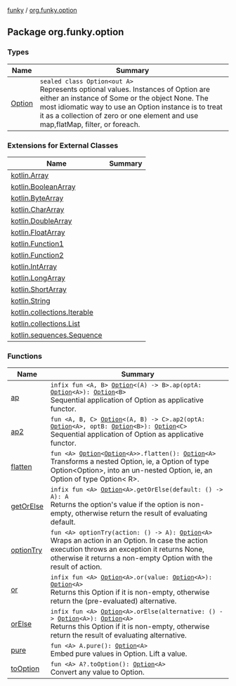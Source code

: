 [funky](../index.md) / [org.funky.option](.)

## Package org.funky.option

### Types

| Name | Summary |
|---|---|
| [Option](-option/index.md) | `sealed class Option<out A>`<br>Represents optional values. Instances of Option are either an instance of Some or the object None. The most idiomatic way to use an Option instance is to treat it as a collection of zero or one element and use map,flatMap, filter, or foreach. |

### Extensions for External Classes

| Name | Summary |
|---|---|
| [kotlin.Array](kotlin.-array/index.md) |  |
| [kotlin.BooleanArray](kotlin.-boolean-array/index.md) |  |
| [kotlin.ByteArray](kotlin.-byte-array/index.md) |  |
| [kotlin.CharArray](kotlin.-char-array/index.md) |  |
| [kotlin.DoubleArray](kotlin.-double-array/index.md) |  |
| [kotlin.FloatArray](kotlin.-float-array/index.md) |  |
| [kotlin.Function1](kotlin.-function1/index.md) |  |
| [kotlin.Function2](kotlin.-function2/index.md) |  |
| [kotlin.IntArray](kotlin.-int-array/index.md) |  |
| [kotlin.LongArray](kotlin.-long-array/index.md) |  |
| [kotlin.ShortArray](kotlin.-short-array/index.md) |  |
| [kotlin.String](kotlin.-string/index.md) |  |
| [kotlin.collections.Iterable](kotlin.collections.-iterable/index.md) |  |
| [kotlin.collections.List](kotlin.collections.-list/index.md) |  |
| [kotlin.sequences.Sequence](kotlin.sequences.-sequence/index.md) |  |

### Functions

| Name | Summary |
|---|---|
| [ap](ap.md) | `infix fun <A, B> `[`Option`](-option/index.md)`<(A) -> B>.ap(optA: `[`Option`](-option/index.md)`<A>): `[`Option`](-option/index.md)`<B>`<br>Sequential application of Option as applicative functor. |
| [ap2](ap2.md) | `fun <A, B, C> `[`Option`](-option/index.md)`<(A, B) -> C>.ap2(optA: `[`Option`](-option/index.md)`<A>, optB: `[`Option`](-option/index.md)`<B>): `[`Option`](-option/index.md)`<C>`<br>Sequential application of Option as applicative functor. |
| [flatten](flatten.md) | `fun <A> `[`Option`](-option/index.md)`<`[`Option`](-option/index.md)`<A>>.flatten(): `[`Option`](-option/index.md)`<A>`<br>Transforms a nested Option, ie, a Option of type Option&lt;Option&gt;, into an un-nested Option, ie, an Option of type Option&lt; R&gt;. |
| [getOrElse](get-or-else.md) | `infix fun <A> `[`Option`](-option/index.md)`<A>.getOrElse(default: () -> A): A`<br>Returns the option's value if the option is non-empty, otherwise return the result of evaluating default. |
| [optionTry](option-try.md) | `fun <A> optionTry(action: () -> A): `[`Option`](-option/index.md)`<A>`<br>Wraps an action in an Option. In case the action execution throws an exception it returns None, otherwise it returns a non-empty Option with the result of action. |
| [or](or.md) | `infix fun <A> `[`Option`](-option/index.md)`<A>.or(value: `[`Option`](-option/index.md)`<A>): `[`Option`](-option/index.md)`<A>`<br>Returns this Option if it is non-empty, otherwise return the (pre-evaluated) alternative. |
| [orElse](or-else.md) | `infix fun <A> `[`Option`](-option/index.md)`<A>.orElse(alternative: () -> `[`Option`](-option/index.md)`<A>): `[`Option`](-option/index.md)`<A>`<br>Returns this Option if it is non-empty, otherwise return the result of evaluating alternative. |
| [pure](pure.md) | `fun <A> A.pure(): `[`Option`](-option/index.md)`<A>`<br>Embed pure values in Option. Lift a value. |
| [toOption](to-option.md) | `fun <A> A?.toOption(): `[`Option`](-option/index.md)`<A>`<br>Convert any value to Option. |
